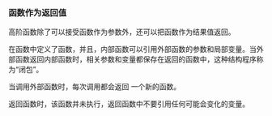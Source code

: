 ### 函数作为返回值

高阶函数除了可以接受函数作为参数外，还可以把函数作为结果值返回。

在函数中定义了函数，并且，内部函数可以引用外部函数的参数和局部变量。当外部函数返回内部函数时，相关参数和变量都保存在返回的函数中，这种结构程序称为“闭包”。

当调用外部函数时，每次调用都会返回 一个新的函数。

返回函数时，该函数并未执行，返回函数中不要引用任何可能会变化的变量。